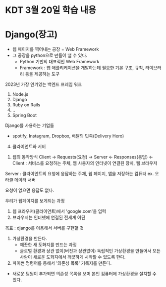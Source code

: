 # KDT 3월 20일 학습 내용

# Django(장고)
- 웹 페이지를 찍어내는 공장 = Web Framework
- 그 공장을 python으로 만들어 낼 수 있다.
  - Python 기반의 대표적인 Web Framework
  - Framework : 웹 애플리케이션을 개발하는데 필요한 기본 구조, 규칙, 라이브러리 등을 제공하는 도구

2023년 가장 인기있는 백엔드 프레임 워크
1. Node.js
2. Django
3. Ruby on Rails
4. ..
5. Spring Boot

Django를 사용하는 기업들
- spotify, Instagram, Dropbox, 배달의 민족(Delivery Hero)

4. 클라이언트와 서버
1) 웹의 동작방식
   Client -> Requests(요청) -> Server
             <- Responses(응답) <-
Client : 서비스를 요청하는 주체, 웹 사용자의 인터넷이 연결된 장치, 웹 브라우저

Server : 클라이언트의 요청에 응답하는 주체, 웹 페이지, 앱을 저장하는 컴퓨터 ex. 오라클 데이터 서버

요청이 없으면 응답도 없다.

우리가 웹페이지를 보게되는 과정
1) 웹 프라우저(클라이언트)에서 'google.com'을 입력
2) 브라우저는 인터넷에 연결된 전세계 어딘


목표 : django를 이용해서 서버를 구현할 것 

1. 가상환경을 만든다.
   - 깨끗한 새 도화지를 만드는 과정
   - 글로벌 환경과 상관 없이(버전과 상관없이) 독립적인 가상환경을 만들어서 모든 사람이 새로운 도화지에서 깨끗하게 시작할 수 있도록 한다.
2. 파이썬 명령어를 통해서 '의존성 목록' 기록지를 만든다.
 - 새로운 팀원이 추가되면 의존성 목록을 보며 본인 컴퓨터에 가상환경을 설치할 수 있다.

